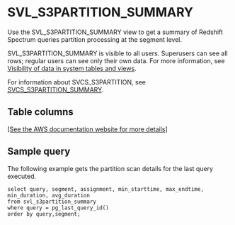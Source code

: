 # SVL\_S3PARTITION\_SUMMARY<a name="r_SVL_S3PARTITION_SUMMARY"></a>

Use the SVL\_S3PARTITION\_SUMMARY view to get a summary of Redshift Spectrum queries partition processing at the segment level\.

SVL\_S3PARTITION\_SUMMARY is visible to all users\. Superusers can see all rows; regular users can see only their own data\. For more information, see [Visibility of data in system tables and views](c_visibility-of-data.md)\.

For information about SVCS\_S3PARTITION, see [SVCS\_S3PARTITION\_SUMMARY](r_SVCS_S3PARTITION_SUMMARY.md)\.

## Table columns<a name="r_SVL_S3PARTITION_SUMMARY-table-columns"></a>

[\[See the AWS documentation website for more details\]](http://docs.aws.amazon.com/redshift/latest/dg/r_SVL_S3PARTITION_SUMMARY.html)

## Sample query<a name="r_SVL_S3PARTITION_SUMMARY-sample-query"></a>

The following example gets the partition scan details for the last query executed\.

```
select query, segment, assignment, min_starttime, max_endtime, min_duration, avg_duration 
from svl_s3partition_summary 
where query = pg_last_query_id() 
order by query,segment;
```